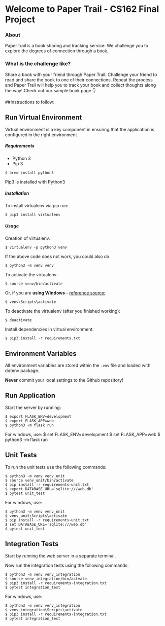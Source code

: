 # Welcome to Paper Trail - CS162 Final Project

### About
Paper trail is a book sharing and tracking service. We challenge you to explore the degrees of connection through a book.

### What is the challenge like?
Share a book with your friend through Paper Trail.
Challenge your friend to read and share the book to one of their connections. Repeat the process and Paper Trail will help you to track your book and collect thoughts along the way! Check out our sample book page 👇

##Instructions to follow:

## Run Virtual Environment

Virtual environment is a key component in ensuring that the application is configured in the right environment

##### Requirements
* Python 3
* Pip 3

```bash
$ brew install python3
```

Pip3 is installed with Python3

##### Installation
To install virtualenv via pip run:
```bash
$ pip3 install virtualenv
```

##### Usage
Creation of virtualenv:

    $ virtualenv -p python3 venv

If the above code does not work, you could also do

    $ python3 -m venv venv

To activate the virtualenv:

    $ source venv/bin/activate

Or, if you are **using Windows** - [reference source:](https://stackoverflow.com/questions/8921188/issue-with-virtualenv-cannot-activate)

    $ venv\Scripts\activate

To deactivate the virtualenv (after you finished working):

    $ deactivate

Install dependencies in virtual environment:

    $ pip3 install -r requirements.txt

## Environment Variables

All environment variables are stored within the `.env` file and loaded with dotenv package.

**Never** commit your local settings to the Github repository!

## Run Application

Start the server by running:

    $ export FLASK_ENV=development
    $ export FLASK_APP=web
    $ python3 -m flask run

For windows, use:
    $ set FLASK_ENV=development
    $ set FLASK_APP=web
    $ python3 -m flask run


## Unit Tests
To run the unit tests use the following commands:

    $ python3 -m venv venv_unit
    $ source venv_unit/bin/activate
    $ pip install -r requirements-unit.txt
    $ export DATABASE_URL='sqlite:///web.db'
    $ pytest unit_test

For windows, use:

    $ python3 -m venv venv_unit
    $ venv_unit\Scripts\activate
    $ pip install -r requirements-unit.txt
    $ set DATABASE_URL='sqlite:///web.db'
    $ pytest unit_test


## Integration Tests
Start by running the web server in a separate terminal.

Now run the integration tests using the following commands:

    $ python3 -m venv venv_integration
    $ source venv_integration/bin/actvate
    $ pip3 install -r requirements-integration.txt
    $ pytest integration_test

For windows, use:

    $ python3 -m venv venv_integration
    $ venv_integration\Scripts\activate
    $ pip3 install -r requirements-integration.txt
    $ pytest integration_test
